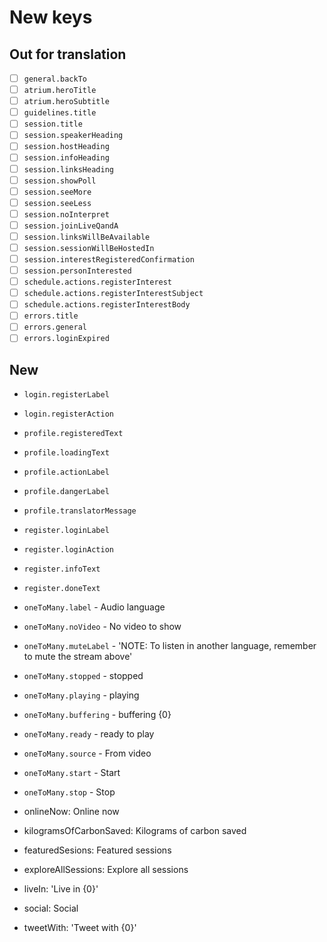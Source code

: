 # New keys

## Out for translation

- [ ] `general.backTo`
- [ ] `atrium.heroTitle`
- [ ] `atrium.heroSubtitle`
- [ ] `guidelines.title`
- [ ] `session.title`
- [ ] `session.speakerHeading`
- [ ] `session.hostHeading`
- [ ] `session.infoHeading`
- [ ] `session.linksHeading`
- [ ] `session.showPoll`
- [ ] `session.seeMore`
- [ ] `session.seeLess`
- [ ] `session.noInterpret`
- [ ] `session.joinLiveQandA`
- [ ] `session.linksWillBeAvailable`
- [ ] `session.sessionWillBeHostedIn`
- [ ] `session.interestRegisteredConfirmation`
- [ ] `session.personInterested`
- [ ] `schedule.actions.registerInterest`
- [ ] `schedule.actions.registerInterestSubject`
- [ ] `schedule.actions.registerInterestBody`
- [ ] `errors.title`
- [ ] `errors.general`
- [ ] `errors.loginExpired`

## New

- `login.registerLabel`
- `login.registerAction`

- `profile.registeredText`
- `profile.loadingText`
- `profile.actionLabel`
- `profile.dangerLabel`
- `profile.translatorMessage`

- `register.loginLabel`
- `register.loginAction`
- `register.infoText`
- `register.doneText`

- `oneToMany.label` - Audio language
- `oneToMany.noVideo` - No video to show
- `oneToMany.muteLabel` - 'NOTE: To listen in another language, remember to mute the stream above'
- `oneToMany.stopped` - stopped
- `oneToMany.playing` - playing
- `oneToMany.buffering` - buffering {0}
- `oneToMany.ready` - ready to play
- `oneToMany.source` - From video
- `oneToMany.start` - Start
- `oneToMany.stop` - Stop

- onlineNow: Online now
- kilogramsOfCarbonSaved: Kilograms of carbon saved
- featuredSesions: Featured sessions
- exploreAllSessions: Explore all sessions
- liveIn: 'Live in {0}'
- social: Social
- tweetWith: 'Tweet with {0}'
